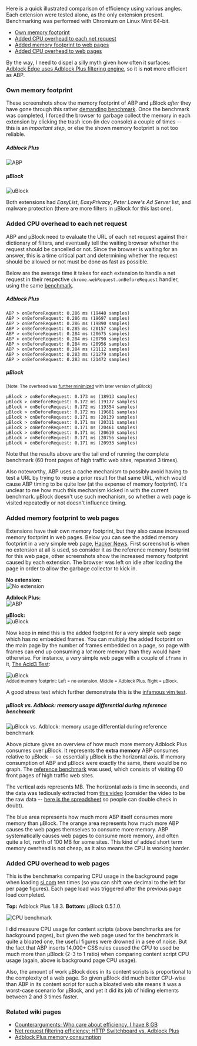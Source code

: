 Here is a quick illustrated comparison of efficiency using various angles. Each extension were tested alone, as the only extension present. Benchmarking was performed with Chromium on Linux Mint 64-bit.

- [Own memory footprint](#own-memory-footprint)
- [Added CPU overhead to each net request](#added-cpu-overhead-to-each-net-request)
- [Added memory footprint to web pages](#added-memory-footprint-to-web-pages)
- [Added CPU overhead to web pages](#added-cpu-overhead-to-web-pages)

By the way, I need to dispel a silly myth given how often it surfaces: [Adblock Edge uses Adblock Plus filtering engine](https://raw.githubusercontent.com/gorhill/uBlock/master/doc/img/abp-abe.png), so it is **not** more efficient as ABP.

### Own memory footprint

These screenshots show the memory footprint of ABP and µBlock _after_ they have gone through this rather [demanding benchmark](https://github.com/gorhill/uBlock/wiki/Reference-benchmark). Once the benchmark was completed, I forced the browser to garbage collect the memory in each extension by clicking the trash icon (in dev console) a couple of times -- this is an _important step_, or else the shown memory footprint is not too reliable.

##### Adblock Plus
![ABP](https://raw.githubusercontent.com/gorhill/uBlock/master/doc/img/abp-own-mem.png)

##### µBlock
![uBlock](https://raw.githubusercontent.com/gorhill/uBlock/master/doc/img/ublock-own-mem.png)

Both extensions had _EasyList_, _EasyPrivacy_, _Peter Lowe's Ad Server_ list, and malware protection (there are more filters in µBlock for this last one).

### Added CPU overhead to each net request

ABP and µBlock need to evaluate the URL of each net request against their dictionary of filters, and eventually tell the waiting browser whether the request should be cancelled or not. Since the browser is waiting for an answer, this is a time critical part and determining whether the request should be allowed or not must be done as fast as possible.

Below are the average time it takes for each extension to handle a net request in their respective `chrome.webRequest.onBeforeRequest` handler, using the same [benchmark](https://github.com/gorhill/uBlock/wiki/Reference-benchmark).

##### Adblock Plus
    ABP > onBeforeRequest: 0.286 ms (19448 samples)
    ABP > onBeforeRequest: 0.286 ms (19697 samples)
    ABP > onBeforeRequest: 0.286 ms (19890 samples)
    ABP > onBeforeRequest: 0.285 ms (20157 samples)
    ABP > onBeforeRequest: 0.284 ms (20675 samples)
    ABP > onBeforeRequest: 0.284 ms (20790 samples)
    ABP > onBeforeRequest: 0.284 ms (20956 samples)
    ABP > onBeforeRequest: 0.284 ms (21112 samples)
    ABP > onBeforeRequest: 0.283 ms (21279 samples)
    ABP > onBeforeRequest: 0.283 ms (21472 samples)

##### µBlock
<sup>[Note: The overhead was [further minimized](https://github.com/gorhill/uBlock/issues/238) with later version of µBlock]</sup>

    µBlock > onBeforeRequest: 0.173 ms (18913 samples)
    µBlock > onBeforeRequest: 0.172 ms (19177 samples)
    µBlock > onBeforeRequest: 0.172 ms (19354 samples)
    µBlock > onBeforeRequest: 0.172 ms (19681 samples)
    µBlock > onBeforeRequest: 0.171 ms (20139 samples)
    µBlock > onBeforeRequest: 0.171 ms (20311 samples)
    µBlock > onBeforeRequest: 0.171 ms (20461 samples)
    µBlock > onBeforeRequest: 0.171 ms (20610 samples)
    µBlock > onBeforeRequest: 0.171 ms (20756 samples)
    µBlock > onBeforeRequest: 0.171 ms (20933 samples)

Note that the results above are the tail end of running the complete benchmark (60 front pages of high traffic web sites, repeated 3 times). 

Also noteworthy, ABP uses a cache mechanism to possibly avoid having to test a URL by trying to reuse a prior
result for that same URL, which would cause ABP timing to be quite low (at the expense of memory footprint). It's unclear to me how much this mechanism kicked in with the current benchmark. µBlock doesn't use such mechanism, so whether a web page is visited repeatedly or not doesn't influence timing.

### Added memory footprint to web pages

Extensions have their own memory footprint, but they also cause increased memory footprint in web pages. Below you can see the added memory footprint in a very simple web page, [Hacker News](https://news.ycombinator.com/). First screenshot is when no extension at all is used, so consider it as the reference memory footprint for this web page, other screenshots show the increased memory footprint caused by each extension. The browser was left on idle after loading the page in order to allow the garbage collector to kick in.

**No extension:**<br>
![No extension](https://raw.githubusercontent.com/gorhill/uBlock/master/doc/img/hn-alone.png)

**Adblock Plus:**<br>
![ABP](https://raw.githubusercontent.com/gorhill/uBlock/master/doc/img/hn-abp.png)

**µBlock:**<br>
![uBlock](https://raw.githubusercontent.com/gorhill/uBlock/master/doc/img/hn-ublock.png)

Now keep in mind this is the added footprint for a very simple web page which has no embedded frames. You can multiply the added footprint on the main page by the number of frames embedded on a page, so page with frames can end up consuming a _lot_ more memory than they would have otherwise. For instance, a very simple web page with a couple of `iframe` in it, [The Acid3 Test](http://acid3.acidtests.org/):

![uBlock](https://raw.githubusercontent.com/gorhill/uBlock/master/doc/img/acid3test-mem.png)<br>
<sup>Added memory footprint: Left = no extension. Middle = Adblock Plus. Right = µBlock.</sup>

A good stress test which further demonstrate this is the [infamous vim test](https://github.com/gorhill/httpswitchboard/wiki/Adblock-Plus-memory-consumption).

##### µBlock vs. Adblock: memory usage differential during reference benchmark

![µBlock vs. Adblock: memory usage differential during reference benchmark](https://raw.githubusercontent.com/gorhill/uBlock/master/doc/media/ublock-vs-abp-cpu-2.png)

Above picture gives an overview of how much more memory Adblock Plus consumes over µBlock. It represents the **extra memory** ABP consumes relative to µBlock -- so essentially µBlock is the horizontal axis. If memory consumption of ABP and µBlock were exactly the same, there would be no graph. The [reference benchmark](/gorhill/uBlock/wiki/Reference-benchmark) was used, which consists of visiting 60 front pages of high traffic web sites.

The vertical axis represents MB. The horizontal axis is time in seconds, and the data was tediously extracted from [this video](https://www.youtube.com/watch?v=DKM78oV_ftg) (consider the video to be the raw data -- [here is the spreadsheet](https://github.com/gorhill/uBlock/blob/master/doc/benchmarks/ublock-vs-abp-timeline.ods) so people can double check in doubt).

The blue area represents how much more ABP itself consumes more memory than µBlock. The orange area represents how much more ABP causes the web pages themselves to consume more memory. ABP systematically causes web pages to consume more memory, and often quite a lot, north of 100 MB for some sites. This kind of added short term memory overhead is not cheap, as it also means the CPU is working harder.

### Added CPU overhead to web pages

This is the benchmarks comparing CPU usage in the background page when loading [si.com](http://www.si.com) ten times (so you can shift one decimal to the left for per page figures). Each page load was triggered after the previous page load completed.

**Top:** Adblock Plus 1.8.3. **Bottom:** µBlock 0.5.1.0.

![CPU benchmark](https://raw.githubusercontent.com/gorhill/uBlock/master/doc/img/bgpage-cpu-si.comx10.png)

I did measure CPU usage for content scripts (above benchmarks are for background pages), but given the web page used for the benchmark is quite a bloated one, the useful figures were drowned in a see of noise. But the fact that ABP inserts 14,000+ CSS rules caused the CPU to used be much more than µBlock (2-3 to 1 ratio) when comparing content script CPU usage (again, above is background page CPU usage).

Also, the amount of work µBlock does in its content scripts is proportional to the complexity of a web page. So given µBlock did much better CPU-wise than ABP in its content script for such a bloated web site means it was a worst-case scenario for µBlock, and yet it did its job of hiding elements between 2 and 3 times faster.

### Related wiki pages

- [Counterarguments: Who care about efficiency, I have 8 GB](https://github.com/gorhill/uBlock/wiki/Counterarguments#who-care-about-efficiency-i-have-8-gb)
- [Net request filtering efficiency: HTTP Switchboard vs. Adblock Plus](https://github.com/gorhill/httpswitchboard/wiki/Net-request-filtering-efficiency:-HTTP-Switchboard-vs.-Adblock-Plus)
- [Adblock Plus memory consumption](https://github.com/gorhill/httpswitchboard/wiki/Adblock-Plus-memory-consumption)